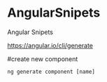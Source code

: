 # AngularSnipets
Angular Snipets

https://angular.io/cli/generate

#create new component
```
ng generate component [name]
```
